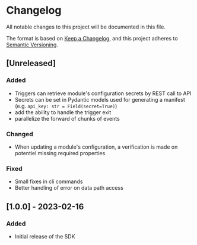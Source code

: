 # Changelog

All notable changes to this project will be documented in this file.

The format is based on [Keep a Changelog](https://keepachangelog.com/en/1.0.0/),
and this project adheres to [Semantic Versioning](https://semver.org/spec/v2.0.0.html).

## [Unreleased]

### Added

- Triggers can retrieve module's configuration secrets by REST call to API
- Secrets can be set in Pydantic models used for generating a manifest (e.g. `api_key: str = Field(secret=True)`)
- add the ability to handle the trigger exit
- parallelize the forward of chunks of events

### Changed

- When updating a module's configuration, a verification is made on potentiel missing required properties

### Fixed

- Small fixes in cli commands
- Better handling of error on data path access

## [1.0.0] - 2023-02-16

### Added

- Initial release of the SDK

